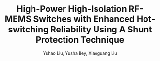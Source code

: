 ---
type: article
title: High-Power High-Isolation RF-MEMS Switches with Enhanced Hot-switching Reliability Using A Shunt Protection Technique
author: Yuhao Liu, Yusha Bey, Xiaoguang Liu
journal: IEEE Transactions on Microwave Theory and Techniques Applications
volume: 
number: 
year: 2017
month: 
doi: 
pages:
publisher:
booktitle: 
note: Accepted
sort_key: 201701
bib_key: yhliu2017
topic: hot-rfmems
---